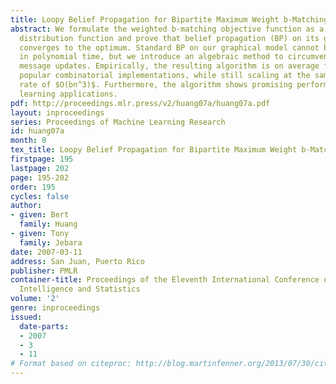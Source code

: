 ```yaml
---
title: Loopy Belief Propagation for Bipartite Maximum Weight b-Matching
abstract: We formulate the weighted b-matching objective function as a probability
  distribution function and prove that belief propagation (BP) on its graphical model
  converges to the optimum. Standard BP on our graphical model cannot be computed
  in polynomial time, but we introduce an algebraic method to circumvent the combinatorial
  message updates. Empirically, the resulting algorithm is on average faster than
  popular combinatorial implementations, while still scaling at the same asymptotic
  rate of $O(bn^3)$. Furthermore, the algorithm shows promising performance in machine
  learning applications.
pdf: http://proceedings.mlr.press/v2/huang07a/huang07a.pdf
layout: inproceedings
series: Proceedings of Machine Learning Research
id: huang07a
month: 0
tex_title: Loopy Belief Propagation for Bipartite Maximum Weight b-Matching
firstpage: 195
lastpage: 202
page: 195-202
order: 195
cycles: false
author:
- given: Bert
  family: Huang
- given: Tony
  family: Jebara
date: 2007-03-11
address: San Juan, Puerto Rico
publisher: PMLR
container-title: Proceedings of the Eleventh International Conference on Artificial
  Intelligence and Statistics
volume: '2'
genre: inproceedings
issued:
  date-parts:
  - 2007
  - 3
  - 11
# Format based on citeproc: http://blog.martinfenner.org/2013/07/30/citeproc-yaml-for-bibliographies/
---
```

